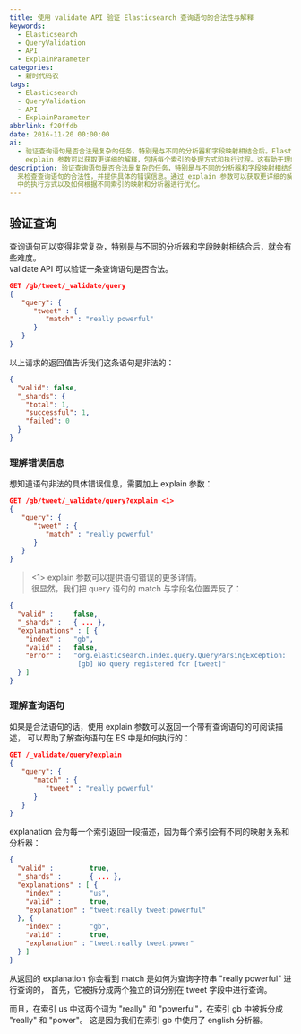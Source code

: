 ```yaml
---
title: 使用 validate API 验证 Elasticsearch 查询语句的合法性与解释
keywords:
  - Elasticsearch
  - QueryValidation
  - API
  - ExplainParameter
categories:
  - 新时代码农
tags:
  - Elasticsearch
  - QueryValidation
  - API
  - ExplainParameter
abbrlink: f20ffdb
date: 2016-11-20 00:00:00
ai:
  - 验证查询语句是否合法是复杂的任务，特别是与不同的分析器和字段映射相结合后。Elasticsearch 提供了一个 validate API 来检查查询语句的合法性，并提供具体的错误信息。通过
    explain 参数可以获取更详细的解释，包括每个索引的处理方式和执行过程。这有助于理解查询语句在 Elasticsearch 中的执行方式以及如何根据不同索引的映射和分析器进行优化。
description: 验证查询语句是否合法是复杂的任务，特别是与不同的分析器和字段映射相结合后。Elasticsearch 提供了一个 validate API
  来检查查询语句的合法性，并提供具体的错误信息。通过 explain 参数可以获取更详细的解释，包括每个索引的处理方式和执行过程。这有助于理解查询语句在 Elasticsearch
  中的执行方式以及如何根据不同索引的映射和分析器进行优化。
---
```


## 验证查询

查询语句可以变得非常复杂，特别是与不同的分析器和字段映射相结合后，就会有些难度。  
validate API 可以验证一条查询语句是否合法。

```json
GET /gb/tweet/_validate/query
{
   "query": {
      "tweet" : {
         "match" : "really powerful"
      }
   }
}
```

以上请求的返回值告诉我们这条语句是非法的：

```json
{
  "valid": false,
  "_shards": {
    "total": 1,
    "successful": 1,
    "failed": 0
  }
}
```

### 理解错误信息

想知道语句非法的具体错误信息，需要加上 explain 参数：

```json
GET /gb/tweet/_validate/query?explain <1>
{
   "query": {
      "tweet" : {
         "match" : "really powerful"
      }
   }
}
```

> <1> explain 参数可以提供语句错误的更多详情。  
> 很显然，我们把 query 语句的 match 与字段名位置弄反了：

```json
{
  "valid" :     false,
  "_shards" :   { ... },
  "explanations" : [ {
    "index" :   "gb",
    "valid" :   false,
    "error" :   "org.elasticsearch.index.query.QueryParsingException:
                 [gb] No query registered for [tweet]"
  } ]
}
```

### 理解查询语句

如果是合法语句的话，使用 explain 参数可以返回一个带有查询语句的可阅读描述， 可以帮助了解查询语句在 ES 中是如何执行的：

```json
GET /_validate/query?explain
{
   "query": {
      "match" : {
         "tweet" : "really powerful"
      }
   }
}
```

explanation 会为每一个索引返回一段描述，因为每个索引会有不同的映射关系和分析器：

```json
{
  "valid" :         true,
  "_shards" :       { ... },
  "explanations" : [ {
    "index" :       "us",
    "valid" :       true,
    "explanation" : "tweet:really tweet:powerful"
  }, {
    "index" :       "gb",
    "valid" :       true,
    "explanation" : "tweet:really tweet:power"
  } ]
}
```

从返回的 explanation 你会看到 match 是如何为查询字符串 "really powerful" 进行查询的， 首先，它被拆分成两个独立的词分别在 tweet 字段中进行查询。

而且，在索引 us 中这两个词为 "really" 和 "powerful"，在索引 gb 中被拆分成 "really" 和 "power"。 这是因为我们在索引 gb 中使用了 english 分析器。
